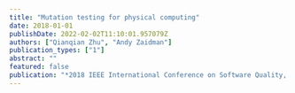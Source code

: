 ```yaml
---
title: "Mutation testing for physical computing"
date: 2018-01-01
publishDate: 2022-02-02T11:10:01.957079Z
authors: ["Qianqian Zhu", "Andy Zaidman"]
publication_types: ["1"]
abstract: ""
featured: false
publication: "*2018 IEEE International Conference on Software Quality, Reliability and Security (QRS)*"
---
```


